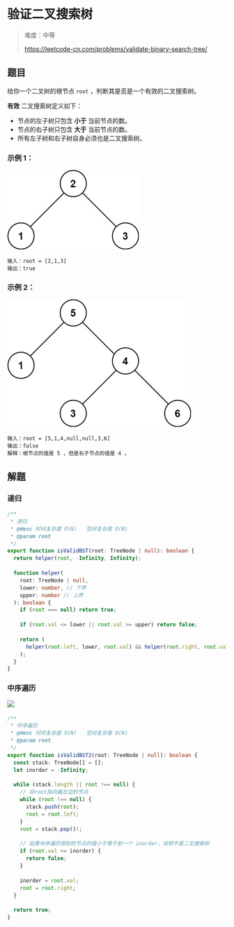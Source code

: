 # 验证二叉搜索树

> 难度：中等
>
> https://leetcode-cn.com/problems/validate-binary-search-tree/

## 题目

给你一个二叉树的根节点 `root` ，判断其是否是一个有效的二叉搜索树。

**有效** 二叉搜索树定义如下：

- 节点的左子树只包含 **小于** 当前节点的数。
- 节点的右子树只包含 **大于** 当前节点的数。
- 所有左子树和右子树自身必须也是二叉搜索树。

### 示例 1：

![](../../assets/images/validate-binary-search-tree-1.jpg)

```
输入：root = [2,1,3]
输出：true
```

### 示例 2：

![](../../assets/images/validate-binary-search-tree-2.jpg)

```
输入：root = [5,1,4,null,null,3,6]
输出：false
解释：根节点的值是 5 ，但是右子节点的值是 4 。
```

## 解题

### 递归

```typescript
/**
 * 递归
 * @desc 时间复杂度 O(N)   空间复杂度 O(N)
 * @param root
 */
export function isValidBST(root: TreeNode | null): boolean {
  return helper(root, -Infinity, Infinity);

  function helper(
    root: TreeNode | null,
    lower: number, // 下界
    upper: number // 上界
  ): boolean {
    if (root === null) return true;

    if (root.val <= lower || root.val >= upper) return false;

    return (
      helper(root.left, lower, root.val) && helper(root.right, root.val, upper)
    );
  }
}
```

### 中序遍历

![](../../assets/images/validate-binary-search-tree-3.gif)

```typescript
/**
 * 中序遍历
 * @desc 时间复杂度 O(N)   空间复杂度 O(N)
 * @param root
 */
export function isValidBST2(root: TreeNode | null): boolean {
  const stack: TreeNode[] = [];
  let inorder = -Infinity;

  while (stack.length || root !== null) {
    // 将root指向最左边的节点
    while (root !== null) {
      stack.push(root);
      root = root.left;
    }
    root = stack.pop()!;

    // 如果中序遍历得到的节点的值小于等于前一个 inorder，说明不是二叉搜索树
    if (root.val <= inorder) {
      return false;
    }

    inorder = root.val;
    root = root.right;
  }

  return true;
}
```
